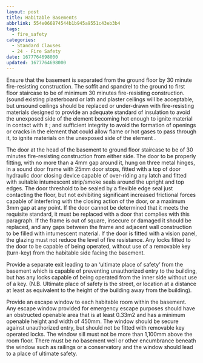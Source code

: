 ```yaml
---
layout: post
title: Habitable Basements
abbrlink: 554e066874544b1b945a9551c43eb3b4
tags:
  - fire_safety
categories:
  - Standard Clauses
  - 24 - Fire Safety
date: 1677764698000
updated: 1677764698000
---
```


Ensure that the basement is separated from the ground floor by 30 minute fire-resisting construction. The soffit and spandrel to the ground to first floor staircase to be of minimum 30 minutes fire-resisting construction. (sound existing plasterboard or lath and plaster ceilings will be acceptable, but unsound ceilings should be replaced or under-drawn with fire-resisting materials designed to provide an adequate standard of insulation to avoid the unexposed side of the element becoming hot enough to ignite material in contact with it ; and sufficient integrity to avoid the formation of openings or cracks in the element that could allow flame or hot gases to pass through it, to ignite materials on the unexposed side of the element .

The door at the head of the basement to ground floor staircase to be of 30 minutes fire-resisting construction from either side. The door to be properly fitting, with no more than a 4mm gap around it, hung on three metal hinges, in a sound door frame with 25mm door stops, fitted with a top of door hydraulic door closing device capable of over-riding any latch and fitted with suitable intumescent strip/smoke seals around the upright and top edges. The door threshold to be sealed by a flexible edge seal just contacting the floor, but not exhibiting significant increased frictional forces capable of interfering with the closing action of the door, or a maximum 3mm gap at any point. If the door cannot be determined that it meets the requisite standard, it must be replaced with a door that complies with this paragraph. If the frame is out of square, insecure or damaged it should be replaced, and any gaps between the frame and adjacent wall construction to be filled with intumescent material. If the door is fitted with a vision panel, the glazing must not reduce the level of fire resistance. Any locks fitted to the door to be capable of being operated, without use of a removable key (turn-key) from the habitable side facing the basement.

Provide a separate exit leading to an ‘ultimate place of safety’ from the basement which is capable of preventing unauthorized entry to the building, but has any locks capable of being operated from the inner side without use of a key. (N.B. Ultimate place of safety is the street, or location at a distance at least as equivalent to the height of the building away from the building).

Provide an escape window to each habitable room within the basement. Any escape window provided for emergency escape purposes should have an obstructed openable area that is at least 0.33m2 and has a minimum openable height and width of 450mm. The window should be secure against unauthorized entry, but should not be fitted with removable key operated locks. The window sill must not be more than 1,100mm above the room floor. There must be no basement well or other encumbrance beneath the window such as railings or a conservatory and the window should lead to a place of ultimate safety.
